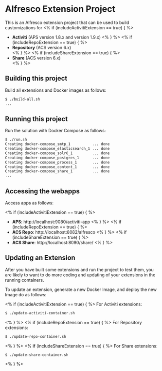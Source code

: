 # Alfresco Extension Project
This is an Alfresco extension project that can be used to build customizations for 
<% if (includeActivitiExtension == true) { %>
- **Activiti** (APS version 1.8.x and version 1.9.x) 
<% } %>
<% if (includeRepoExtension == true) { %>
- **Repository** (ACS version 6.x)  
<% } %>
<% if (includeShareExtension == true) { %>
- **Share** (ACS version 6.x)  
<% } %> 

## Building this project
Build all extensions and Docker images as follows:

```bash
$ ./build-all.sh 
...
```

## Running this project
Run the solution with Docker Compose as follows:

```bash
$ ./run.sh 
Creating docker-compose_smtp_1          ... done
Creating docker-compose_elasticsearch_1 ... done
Creating docker-compose_solr6_1         ... done
Creating docker-compose_postgres_1      ... done
Creating docker-compose_process_1       ... done
Creating docker-compose_content_1       ... done
Creating docker-compose_share_1         ... done
...
```

## Accessing the webapps
Access apps as follows:

<% if (includeActivitiExtension == true) { %>
- **APS**: http://localhost:9080/activiti-app
<% } %>
<% if (includeRepoExtension == true) { %>
- **ACS Repo**: http://localhost:8082/alfresco
<% } %>
<% if (includeShareExtension == true) { %>
- **ACS Share**: http://localhost:8080/share/
<% } %> 

## Updating an Extension
After you have built some extensions and run the project to test them, you are likely to want to 
do more coding and updating of your extensions in the running containers. 
 
To update an extension, generate a new Docker Image, and deploy the new Image do as follows:

<% if (includeActivitiExtension == true) { %>
For Activiti extensions: 
```bash
$ ./update-activiti-container.sh
```
<% } %>
<% if (includeRepoExtension == true) { %>
For Repository extensions: 
```bash
$ ./update-repo-container.sh
```
<% } %>
<% if (includeShareExtension == true) { %>
For Share extensions: 
```bash
$ ./update-share-container.sh
```
<% } %> 




   
  
 
